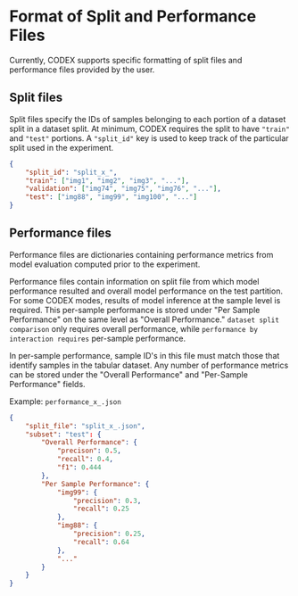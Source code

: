 # Format of Split and Performance Files
Currently, CODEX supports specific formatting of split files and performance files provided by the user.

## Split files
Split files specify the IDs of samples belonging to each portion of a dataset split in a dataset split. At minimum, CODEX requires the split to have `"train"` and `"test"` portions. A `"split_id"` key is used to keep track of the particular split used in the experiment.

```JSON
{
    "split_id": "split_x_",
    "train": ["img1", "img2", "img3", "..."],
    "validation": ["img74", "img75", "img76", "..."],
    "test": ["img88", "img99", "img100", "..."]
}
```

## Performance files
Performance files are dictionaries containing performance metrics from model evaluation computed prior to the experiment. 

Performance files contain information on split file from which model performance resulted and overall model performance on the test partition. For some CODEX modes, results of model inference at the sample level is required. This per-sample performance is stored under "Per Sample Performance" on the same level as "Overall Performance." `dataset split comparison` only requires overall performance, while `performance by interaction requires` per-sample performance.

In per-sample performance, sample ID's in this file must match those that identify samples in the tabular dataset. Any number of performance metrics can be stored under the "Overall Performance" and "Per-Sample Performance" fields.

Example: `performance_x_.json`
```JSON
{
    "split_file": "split_x_.json",
    "subset": "test": {
        "Overall Performance": {
            "precison": 0.5,
            "recall": 0.4,
            "f1": 0.444
        },
        "Per Sample Performance": {
            "img99": {
                "precision": 0.3, 
                "recall": 0.25
            },
            "img88": {
                "precision": 0.25,
                "recall": 0.64
            },
            "..."
        }
    }
}
```